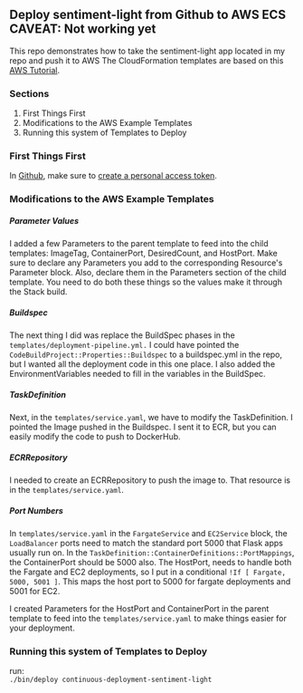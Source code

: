 Deploy sentiment-light from Github to AWS ECS
CAVEAT: Not working yet
---
This repo demonstrates how to take the sentiment-light app located in my repo and push it to AWS
The CloudFormation templates are based on this 
[AWS Tutorial](https://github.com/awslabs/ecs-refarch-continuous-deployment). 

### Sections
1. First Things First
2. Modifications to the AWS Example Templates
3. Running this system of Templates to Deploy 

### First Things First
In [Github](https://github.com), make sure to 
[create a personal access token](https://docs.github.com/en/authentication/keeping-your-account-and-data-secure/creating-a-personal-access-token).

### Modifications to the AWS Example Templates
##### Parameter Values
I added a few Parameters to the parent template to feed into the child templates:
ImageTag, ContainerPort, DesiredCount, and HostPort. Make sure to declare any Parameters you add to the 
corresponding Resource's Parameter block. Also, declare them in the Parameters section of the 
child template. You need to do both these things so the values make it through the Stack build. 

##### Buildspec
The next thing I did was replace the BuildSpec phases in the `templates/deployment-pipeline.yml.`
I could have pointed the `CodeBuildProject::Properties::Buildspec` to a buildspec.yml in the repo, 
but I wanted all the deployment code in this one place. I also added the EnvironmentVariables 
needed to fill in the variables in the BuildSpec.

##### TaskDefinition
Next, in the `templates/service.yaml`, we have to modify the TaskDefinition. I pointed the Image 
pushed in the Buildspec. I sent it to ECR, but you can easily modify the code to push to DockerHub.

##### ECRRepository
I needed to create an ECRRepository to push the image to. That resource is in the `templates/service.yaml`.

##### Port Numbers
In `templates/service.yaml` in the `FargateService` and `EC2Service` block, the `LoadBalancer` ports
need to match the standard port 5000 that Flask apps usually run on. In the 
`TaskDefinition::ContainerDefinitions::PortMappings`, the ContainerPort should be 5000 also. The HostPort,
needs to handle both the Fargate and EC2 deployments, so I put in a conditional `!If [ Fargate, 5000, 5001 ]`.
This maps the host port to 5000 for fargate deployments and 5001 for EC2. 

I created Parameters for the HostPort and ContainerPort in the parent template to feed into the 
`templates/service.yaml` to make things easier for your deployment.  


### Running this system of Templates to Deploy 
run:<br>
`./bin/deploy continuous-deployment-sentiment-light`
